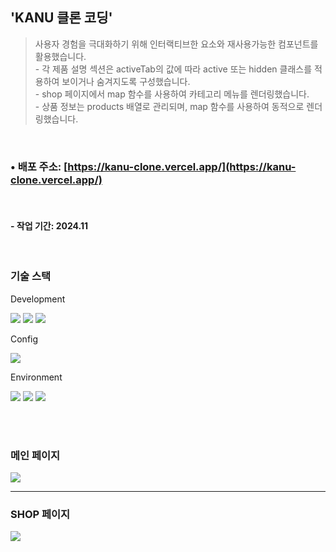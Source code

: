 ## 'KANU 클론 코딩'

> 사용자 경험을 극대화하기 위해 인터랙티브한 요소와 재사용가능한 컴포넌트를 활용했습니다. <br> - 각 제품 설명 섹션은 activeTab의 값에 따라 active 또는 hidden 클래스를 적용하여 보이거나 숨겨지도록 구성했습니다. <br> - shop 페이지에서 map 함수를 사용하여 카테고리 메뉴를 렌더링했습니다. <br> - 상품 정보는 products 배열로 관리되며, map 함수를 사용하여 동적으로 렌더링했습니다.

<br>

### • 배포 주소: [https://kanu-clone.vercel.app/](https://kanu-clone.vercel.app/)

<br>

#### - 작업 기간: 2024.11

<br>

### 기술 스택

Development

<p>
<img src="https://img.shields.io/badge/React-61DAFB?style=flat&logo=React&logoColor=white">
<img src="https://img.shields.io/badge/css3-1572B6?style=flat&logo=css3&logoColor=white" />
<img src="https://img.shields.io/badge/Javascript-F7DF1E?style=flat&logo=Javascript&logoColor=white" />
</p>

Config

<p>
<img src="https://img.shields.io/badge/npm-CB3837?style=flat&logo=npm&logoColor=white"/></a>
</p>

Environment

<p>
<img src="https://img.shields.io/badge/Visual Studio Code-007ACC?style=flat&logo=Visual Studio Code&logoColor=white"/></a>
<img src="https://img.shields.io/badge/Git-F05032?style=flat&logo=Git&logoColor=white"/></a>
<img src="https://img.shields.io/badge/GitHub-181717?style=flat&logo=GitHub&logoColor=white"/></a>
</p>

<br><br>

### 메인 페이지

<img src="https://github.com/user-attachments/assets/9e557e2a-ab52-45f4-ba93-170a44ff5c80" />

<br>

---

### SHOP 페이지

<img src="https://github.com/user-attachments/assets/3396148a-16f8-45a2-bbb9-d423babcba2a" />
